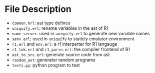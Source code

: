 File Description
================

* `common.hrl`: ast type defines
* `uniquify.erl`: rename variables in the ast of R1
* `name_server`: used in `uniquify.erl` to generate new variable names
* `senv.erl`: used in `uniquify` to staticly emulator environment
* `r1.erl` and `env.erl`: a r1 interperter for R1 langauge
* `r1_tok.erl` and `r1_parse.erl`: the compiler frontend of R1
* `ast_to_src.erl`: generate source code from ast
* `random_ast`: generator random programs
* `tests.py`: python program to test

